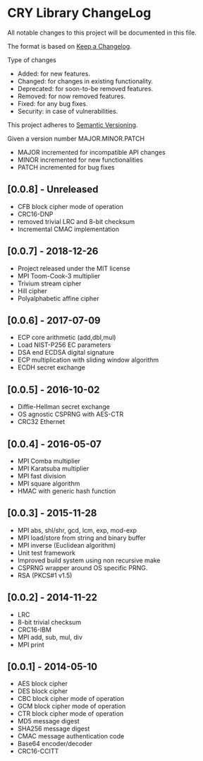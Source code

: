 CRY Library ChangeLog
=====================

All notable changes to this project will be documented in this file.

The format is based on [Keep a Changelog](http://keepachangelog.com).

Type of changes

- Added: for new features.
- Changed: for changes in existing functionality.
- Deprecated: for soon-to-be removed features.
- Removed: for now removed features.
- Fixed: for any bug fixes.
- Security: in case of vulnerabilities.

This project adheres to [Semantic Versioning](http://semver.org).

Given a version number MAJOR.MINOR.PATCH
- MAJOR incremented for incompatible API changes
- MINOR incremented for new functionalities
- PATCH incremented for bug fixes


[0.0.8] - Unreleased
--------------------

- CFB block cipher mode of operation
- CRC16-DNP
- removed trivial LRC and 8-bit checksum
- Incremental CMAC implementation

[0.0.7] - 2018-12-26
--------------------

- Project released under the MIT license
- MPI Toom-Cook-3 multiplier
- Trivium stream cipher
- Hill cipher
- Polyalphabetic affine cipher

[0.0.6] - 2017-07-09
--------------------

- ECP core arithmetic (add,dbl,mul)
- Load NIST-P256 EC parameters
- DSA end ECDSA digital signature
- ECP multiplication with sliding window algorithm
- ECDH secret exchange

[0.0.5] - 2016-10-02
--------------------

- Diffie-Hellman secret exchange
- OS agnostic CSPRNG with AES-CTR
- CRC32 Ethernet

[0.0.4] - 2016-05-07
--------------------

- MPI Comba multiplier
- MPI Karatsuba multiplier
- MPI fast division
- MPI square algorithm
- HMAC with generic hash function

[0.0.3] - 2015-11-28
--------------------

- MPI abs, shl/shr, gcd, lcm, exp, mod-exp
- MPI load/store from string and binary buffer
- MPI inverse (Euclidean algorithm)
- Unit test framework
- Improved build system using non recursive make
- CSPRNG wrapper around OS specific PRNG.
- RSA (PKCS#1 v1.5)

[0.0.2] - 2014-11-22
--------------------

- LRC
- 8-bit trivial checksum
- CRC16-IBM
- MPI add, sub, mul, div
- MPI print

[0.0.1] - 2014-05-10
--------------------

- AES block cipher
- DES block cipher
- CBC block cipher mode of operation
- GCM block cipher mode of operation
- CTR block cipher mode of operation
- MD5 message digest
- SHA256 message digest
- CMAC message authentication code
- Base64 encoder/decoder
- CRC16-CCITT
